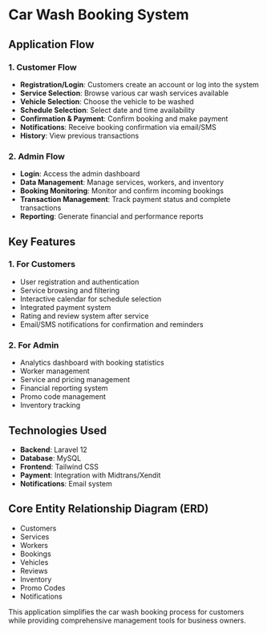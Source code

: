 # Car Wash Booking System

## Application Flow

### 1. Customer Flow
- **Registration/Login**: Customers create an account or log into the system
- **Service Selection**: Browse various car wash services available
- **Vehicle Selection**: Choose the vehicle to be washed
- **Schedule Selection**: Select date and time availability
- **Confirmation & Payment**: Confirm booking and make payment
- **Notifications**: Receive booking confirmation via email/SMS
- **History**: View previous transactions

### 2. Admin Flow
- **Login**: Access the admin dashboard
- **Data Management**: Manage services, workers, and inventory
- **Booking Monitoring**: Monitor and confirm incoming bookings
- **Transaction Management**: Track payment status and complete transactions
- **Reporting**: Generate financial and performance reports

## Key Features

### 1. For Customers
- User registration and authentication
- Service browsing and filtering
- Interactive calendar for schedule selection
- Integrated payment system
- Rating and review system after service
- Email/SMS notifications for confirmation and reminders

### 2. For Admin
- Analytics dashboard with booking statistics
- Worker management
- Service and pricing management
- Financial reporting system
- Promo code management
- Inventory tracking

## Technologies Used
- **Backend**: Laravel 12
- **Database**: MySQL
- **Frontend**: Tailwind CSS
- **Payment**: Integration with Midtrans/Xendit
- **Notifications**: Email system

## Core Entity Relationship Diagram (ERD)
- Customers
- Services
- Workers
- Bookings
- Vehicles
- Reviews
- Inventory
- Promo Codes
- Notifications

This application simplifies the car wash booking process for customers while providing comprehensive management tools for business owners.